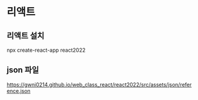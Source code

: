 # 리액트

## 리액트 설치
npx create-react-app react2022

## json 파일
https://gwni0214.github.io/web_class_react/react2022/src/assets/json/reference.json
